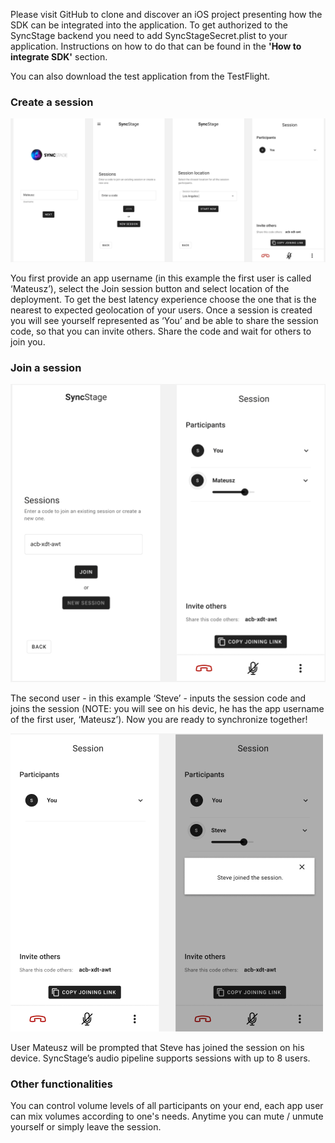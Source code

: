Please visit GitHub to clone and discover an iOS project presenting how the SDK can be integrated into the application. To get authorized to the SyncStage backend you need to add SyncStageSecret.plist to your application. Instructions on how to do that can be found in the __'How to integrate SDK'__ section.

You can also download the test application from the TestFlight.

### Create a session 

![alt Create a Session](assets/createsession.png "Create a Session")

You first provide an app username (in this example the first user is called ‘Mateusz’), select the Join session button and select location of the deployment. To get the best latency experience choose the one that is the nearest to expected geolocation of your users. Once a session is created you will see yourself represented as ‘You’ and be able to share the session code, so that you can invite others. Share the code and wait for others to join you.

### Join a session

![alt Join a session 1st user perspective](assets/join_steve.png "Join a session 1st user perspective")

The second user - in this example ‘Steve’ - inputs the session code and joins the session (NOTE: you will see on his devic, he has the app username of the first user, ‘Mateusz’). Now you are ready to synchronize together!

![alt Join a session 2nd user perspective](assets/join_mateusz.png "Join a session 2nd user perspective")

User Mateusz will be prompted that Steve has joined the session on his device. SyncStage’s audio pipeline supports sessions with up to 8 users. 

### Other functionalities

You can control volume levels of all participants on your end, each app user can mix volumes according to one's needs. Anytime you can mute / unmute yourself or simply leave the session.
